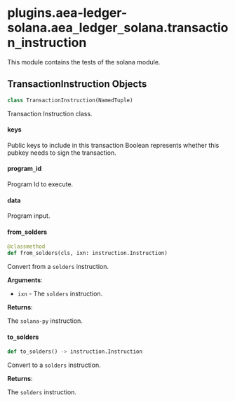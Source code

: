 <a id="plugins.aea-ledger-solana.aea_ledger_solana.transaction_instruction"></a>

# plugins.aea-ledger-solana.aea`_`ledger`_`solana.transaction`_`instruction

This module contains the tests of the solana module.

<a id="plugins.aea-ledger-solana.aea_ledger_solana.transaction_instruction.TransactionInstruction"></a>

## TransactionInstruction Objects

```python
class TransactionInstruction(NamedTuple)
```

Transaction Instruction class.

<a id="plugins.aea-ledger-solana.aea_ledger_solana.transaction_instruction.TransactionInstruction.keys"></a>

#### keys

Public keys to include in this transaction Boolean represents whether this
pubkey needs to sign the transaction.

<a id="plugins.aea-ledger-solana.aea_ledger_solana.transaction_instruction.TransactionInstruction.program_id"></a>

#### program`_`id

Program Id to execute.

<a id="plugins.aea-ledger-solana.aea_ledger_solana.transaction_instruction.TransactionInstruction.data"></a>

#### data

Program input.

<a id="plugins.aea-ledger-solana.aea_ledger_solana.transaction_instruction.TransactionInstruction.from_solders"></a>

#### from`_`solders

```python
@classmethod
def from_solders(cls, ixn: instruction.Instruction)
```

Convert from a `solders` instruction.

**Arguments**:

- `ixn` - The `solders` instruction.

**Returns**:

  The `solana-py` instruction.

<a id="plugins.aea-ledger-solana.aea_ledger_solana.transaction_instruction.TransactionInstruction.to_solders"></a>

#### to`_`solders

```python
def to_solders() -> instruction.Instruction
```

Convert to a `solders` instruction.

**Returns**:

  The `solders` instruction.

